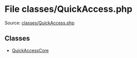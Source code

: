 File classes/QuickAccess.php
=========

Source: [classes/QuickAccess.php](https://github.com/PrestaShop/PrestaShop/blob/1.6.0.13/classes/QuickAccess.php)


Classes
-------

* [QuickAccessCore](class.QuickAccessCore.md)

